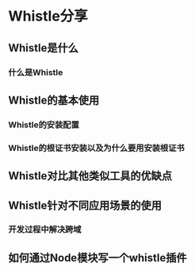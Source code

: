 # Whistle分享

## Whistle是什么

### 什么是Whistle

## Whistle的基本使用

### Whistle的安装配置

### Whistle的根证书安装以及为什么要用安装根证书

## Whistle对比其他类似工具的优缺点

## Whistle针对不同应用场景的使用

### 开发过程中解决跨域

## 如何通过Node模块写一个whistle插件

